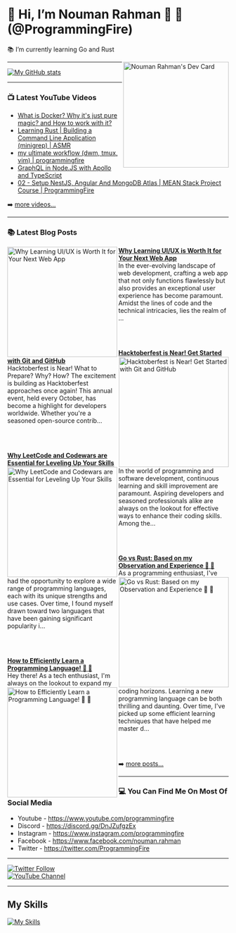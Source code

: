 # 👋 Hi, I’m Nouman Rahman 🚀 🤖 (@ProgrammingFire)
📚 I’m currently learning Go and Rust

<div align="left">
  <a href="https://app.daily.dev/programmingfire"><img align="right" width="240" src="https://api.daily.dev/devcards/86dba213ca724d5892a77340b0410d32.png?r=jab" alt="Nouman Rahman's Dev Card"/></a>
</div>

---

[![My GitHub stats](https://github-readme-stats.vercel.app/api?username=programmingfire&theme=github_dark&show_icons=true)](https://github.com/anuraghazra/github-readme-stats)

---

### 📺 Latest YouTube Videos

<!-- YOUTUBE:START -->
- [What is Docker? Why it&#39;s just pure magic? and How to work with it?](https://www.youtube.com/watch?v=8aX13HFghCc)
- [Learning Rust | Building a Command Line Application &lpar;minigrep&rpar; | ASMR](https://www.youtube.com/watch?v=1E6cDAm38YY)
- [my ultimate workflow &lpar;dwm, tmux, vim&rpar; | programmingfire](https://www.youtube.com/watch?v=LVEqwUCeRKc)
- [GraphQL in Node.JS with Apollo and TypeScript](https://www.youtube.com/watch?v=ScvRw00L-5w)
- [02 - Setup NestJS, Angular And MongoDB Atlas | MEAN Stack Project Course | ProgrammingFire](https://www.youtube.com/watch?v=PffxVIxLGMU)
<!-- YOUTUBE:END -->

➡️ [more videos...](https://youtube.com/c/ProgrammingFire)

---

### 📚 Latest Blog Posts

<!-- HASHNODE_BLOG:START -->
<p align="left">
<a href="https://programmingfire.com/why-learning-uiux-is-worth-it-for-your-next-web-app" title="Why Learning UI/UX is Worth It for Your Next Web App"><img src="https://cdn.hashnode.com/res/hashnode/image/upload/v1691930635206/068b7e59-bcf9-4239-bcdd-e9d1fca9f791.png" alt="Why Learning UI/UX is Worth It for Your Next Web App" width="250px" align="left" /></a>
<a href="https://programmingfire.com/why-learning-uiux-is-worth-it-for-your-next-web-app" title="Why Learning UI/UX is Worth It for Your Next Web App"><strong>Why Learning UI/UX is Worth It for Your Next Web App</strong></a>
<br/> In the ever-evolving landscape of web development, crafting a web app that not only functions flawlessly but also provides an exceptional user experience has become paramount. Amidst the lines of code and the technical intricacies, lies the realm of ... </p> <br/> <br/>
<p align="left">
<a href="https://programmingfire.com/hacktoberfest-is-near-get-started-with-git-and-github" title="Hacktoberfest is Near! Get Started with Git and GitHub"><img src="https://cdn.hashnode.com/res/hashnode/image/upload/v1691678533924/360aff0e-4d5c-4cda-bbf7-3e34aa7ae8a8.png" alt="Hacktoberfest is Near! Get Started with Git and GitHub" width="250px" align="right" /></a>
<a href="https://programmingfire.com/hacktoberfest-is-near-get-started-with-git-and-github" title="Hacktoberfest is Near! Get Started with Git and GitHub"><strong>Hacktoberfest is Near! Get Started with Git and GitHub</strong></a>
<br/> Hacktoberfest is Near! What to Prepare? Why? How?
The excitement is building as Hacktoberfest approaches once again! This annual event, held every October, has become a highlight for developers worldwide. Whether you're a seasoned open-source contrib... </p> <br/> <br/>
<p align="left">
<a href="https://programmingfire.com/why-leetcode-and-codewars-are-essential-for-leveling-up-your-skills" title="Why LeetCode and Codewars are Essential for Leveling Up Your Skills"><img src="https://cdn.hashnode.com/res/hashnode/image/upload/v1691421676494/d46525e4-a450-4cc3-8c3b-5c44d088d1ad.png" alt="Why LeetCode and Codewars are Essential for Leveling Up Your Skills" width="250px" align="left" /></a>
<a href="https://programmingfire.com/why-leetcode-and-codewars-are-essential-for-leveling-up-your-skills" title="Why LeetCode and Codewars are Essential for Leveling Up Your Skills"><strong>Why LeetCode and Codewars are Essential for Leveling Up Your Skills</strong></a>
<br/> In the world of programming and software development, continuous learning and skill improvement are paramount. Aspiring developers and seasoned professionals alike are always on the lookout for effective ways to enhance their coding skills. Among the... </p> <br/> <br/>
<p align="left">
<a href="https://programmingfire.com/go-vs-rust-based-on-my-observation-and-experience" title="Go vs Rust: Based on my Observation and Experience 🦀 🚀"><img src="https://cdn.hashnode.com/res/hashnode/image/upload/v1690795374688/3e7ab4b7-317c-4a88-b824-f6710df83f09.png" alt="Go vs Rust: Based on my Observation and Experience 🦀 🚀" width="250px" align="right" /></a>
<a href="https://programmingfire.com/go-vs-rust-based-on-my-observation-and-experience" title="Go vs Rust: Based on my Observation and Experience 🦀 🚀"><strong>Go vs Rust: Based on my Observation and Experience 🦀 🚀</strong></a>
<br/> As a programming enthusiast, I've had the opportunity to explore a wide range of programming languages, each with its unique strengths and use cases. Over time, I found myself drawn toward two languages that have been gaining significant popularity i... </p> <br/> <br/>
<p align="left">
<a href="https://programmingfire.com/how-to-efficiently-learn-a-programming-language" title="How to Efficiently Learn a Programming Language! 🚀 📖"><img src="https://cdn.hashnode.com/res/hashnode/image/upload/v1690619199203/f156ec75-1bed-4867-a95d-3ba1fc3ade14.png" alt="How to Efficiently Learn a Programming Language! 🚀 📖" width="250px" align="left" /></a>
<a href="https://programmingfire.com/how-to-efficiently-learn-a-programming-language" title="How to Efficiently Learn a Programming Language! 🚀 📖"><strong>How to Efficiently Learn a Programming Language! 🚀 📖</strong></a>
<br/> Hey there! As a tech enthusiast, I'm always on the lookout to expand my coding horizons. Learning a new programming language can be both thrilling and daunting. Over time, I've picked up some efficient learning techniques that have helped me master d... </p> <br/> <br/>
<!-- HASHNODE_BLOG:END -->


➡️ [more posts...](https://programmingfire.com/)

---

### 💻 You Can Find Me On Most Of Social Media

* Youtube - https://www.youtube.com/programmingfire
* Discord - https://discord.gg/DnJZufgzEx
* Instagram - https://www.instagram.com/programmingfire
* Facebook - https://www.facebook.com/nouman.rahman
* Twitter - https://twitter.com/ProgrammingFire

---

[![Twitter Follow](https://img.shields.io/twitter/follow/ProgrammingFire?label=Follow%20On%20Twitter&style=social)](https://twitter.com/ProgrammingFire)
<br>
[![YouTube Channel](https://img.shields.io/youtube/channel/subscribers/UCWOD0-JKR1WfpEf_MhdY2pw?label=Subscribe%20On%20YouTube&style=social)](https://youtube.com/c/ProgrammingFire)

---

## My Skills
[![My Skills](https://skillicons.dev/icons?i=dotnet,cs,js,ts,html,css,wasm,git,vscode,docker,kubernetes,redis,postgres,mongodb,md,linux,graphql,go,figma)](https://skillicons.dev)
